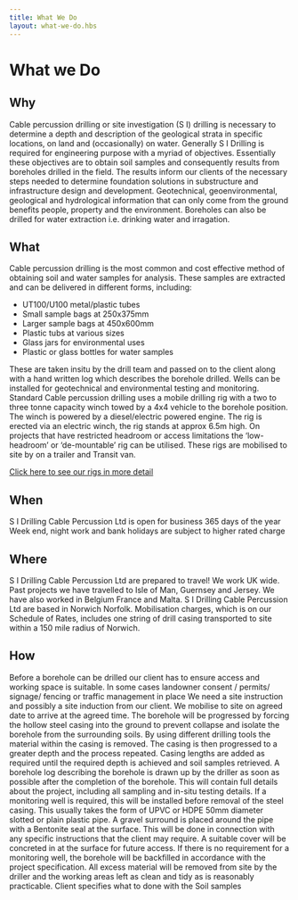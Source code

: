```yaml
---
title: What We Do
layout: what-we-do.hbs
---
```

# What we Do

## Why

Cable percussion drilling or site investigation (S I) drilling is necessary to determine a depth and description of the geological strata in specific locations, on land and (occasionally) on water.
Generally S I Drilling is required for engineering purpose with a myriad of objectives. Essentially these objectives are to obtain soil samples and consequently results from boreholes drilled in the field.
The results inform our clients of the necessary steps needed to determine foundation solutions in substructure and infrastructure design and development.
Geotechnical, geoenvironmental, geological and hydrological information that can only come from the ground benefits people, property and the environment.
Boreholes can also be drilled for water extraction i.e. drinking water and irragation.

## What

Cable percussion drilling is the most common and cost effective method of obtaining soil and water samples for analysis.
These samples are extracted and can be delivered in different forms, including: 
- UT100/U100 metal/plastic tubes
- Small sample bags at 250x375mm 
- Larger sample bags at 450x600mm
- Plastic tubs at various sizes
- Glass jars for environmental uses
- Plastic or glass bottles for water samples

These are taken insitu by the drill team and passed on to the client along with a hand written log which describes the borehole drilled. Wells can be installed for geotechnical and environmental testing and monitoring.
Standard Cable percussion drilling uses a mobile drilling rig with a two to three tonne capacity winch towed by a 4x4 vehicle to the borehole position.
The winch is powered by a diesel/electric powered engine. The rig is erected via an electric winch, the rig stands at approx 6.5m high.
On projects that have restricted headroom or access limitations the ‘low-headroom’ or ‘de-mountable’ rig can be utilised. These rigs are mobilised to site by on a trailer and Transit van.

[Click here to see our rigs in more detail](/equipment)

## When

S I Drilling Cable Percussion Ltd is open for business 365 days of the year
Week end, night work and bank holidays are subject to higher rated charge

## Where

S I Drilling Cable Percussion Ltd are prepared to travel!
We work UK wide. Past projects we have travelled to Isle of Man, Guernsey and Jersey. We have also worked in Belgium France and Malta.
S I Drilling Cable Percussion Ltd are based in Norwich Norfolk.
Mobilisation charges, which is on our Schedule of Rates, includes one string of drill casing transported to site within a 150 mile radius of Norwich.

## How

Before a borehole can be drilled our client has to ensure access and working space is suitable. In some cases landowner consent / permits/ signage/ fencing or traffic management in place
We need a site instruction and possibly a site induction from our client.
We mobilise to site on agreed date to arrive at the agreed time.
The borehole will be progressed by forcing the hollow steel casing into the ground to prevent collapse and isolate the borehole from the surrounding soils.
By using different drilling tools the material within the casing is removed. The casing is then progressed to a greater depth and the process repeated. Casing lengths are added as required until the required depth is achieved and soil samples retrieved.
A borehole log describing the borehole is drawn up by the driller as soon as possible after the completion of the borehole. This will contain full details about the project, including all sampling and in-situ testing details.
If a monitoring well is required, this will be installed before removal of the steel casing. This usually takes the form of UPVC or HDPE 50mm diameter slotted or plain plastic pipe.
A gravel surround is placed around the pipe with a Bentonite seal at the surface. This will be done in connection with any specific instructions that the client may require.
 A suitable cover will be concreted in at the surface for future access. If there is no requirement for a monitoring well, the borehole will be backfilled in accordance with the project specification.
All excess material will be removed from site by the driller and the working areas left as clean and tidy as is reasonably practicable.
Client specifies what to done with the Soil samples
